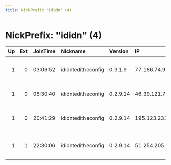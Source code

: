 ```yaml
---
title: NickPrefix "ididn" (4)
---
```


# NickPrefix: "ididn" (4)

|   Up |   Ext | JoinTime   | Nickname           | Version   | IP             | AS                     | CC   |   ORp |   Dirp | OS    | Contact                                |   eFamMembers |
|-----:|------:|:-----------|:-------------------|:----------|:---------------|:-----------------------|:-----|------:|-------:|:------|:---------------------------------------|--------------:|
|    1 |     0 | 03:06:52   | ididnteditheconfig | 0.3.1.9   | 77.186.74.98   | Telefonica Germany     | de   |  9001 |      0 | Linux | 0xFFFFFFFF Random Person &lt;nobody AT |             1 |
|    1 |     0 | 06:30:40   | ididnteditheconfig | 0.2.9.14  | 46.39.121.74   | Stockholms Stadsnat AB | se   |  9001 |   9030 | Linux | None                                   |             1 |
|    1 |     0 | 20:41:29   | ididnteditheconfig | 0.2.9.14  | 195.123.233.50 | None                   | ua   |  9001 |   9030 | Linux | Random Person &lt;nobody AT example do |             1 |
|    1 |     1 | 22:30:06   | ididnteditheconfig | 0.2.9.14  | 51.254.205.238 | OVH SAS                | fr   | 28316 |      0 | Linux | Random Person &lt;nobody AT example do |             1 |
